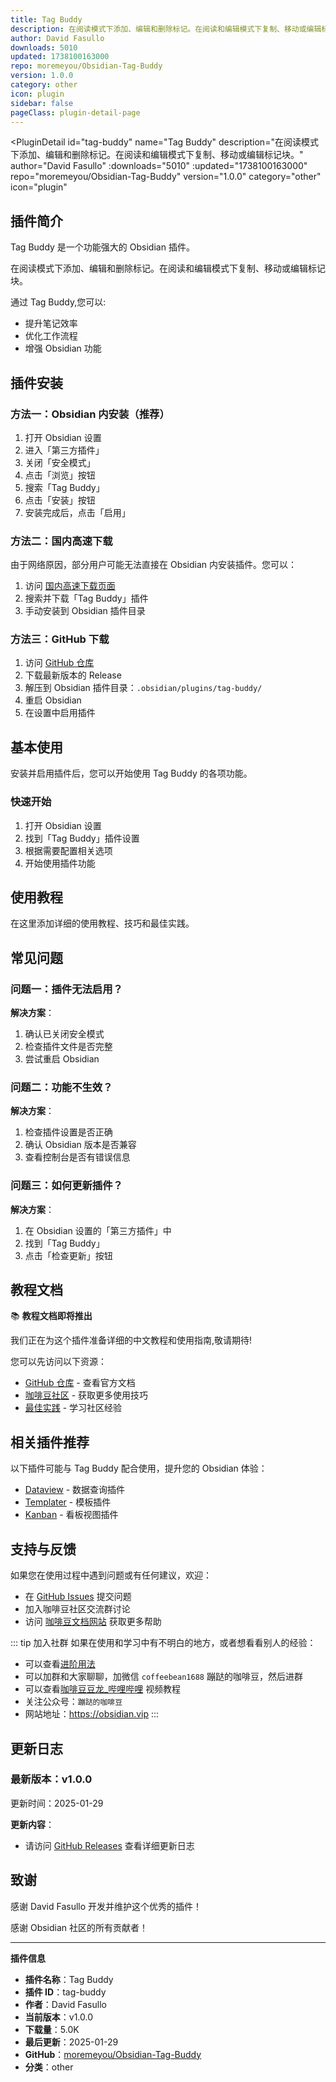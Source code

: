 ```yaml
---
title: Tag Buddy
description: 在阅读模式下添加、编辑和删除标记。在阅读和编辑模式下复制、移动或编辑标记块。
author: David Fasullo
downloads: 5010
updated: 1738100163000
repo: moremeyou/Obsidian-Tag-Buddy
version: 1.0.0
category: other
icon: plugin
sidebar: false
pageClass: plugin-detail-page
---
```


<PluginDetail
  id="tag-buddy"
  name="Tag Buddy"
  description="在阅读模式下添加、编辑和删除标记。在阅读和编辑模式下复制、移动或编辑标记块。"
  author="David Fasullo"
  :downloads="5010"
  :updated="1738100163000"
  repo="moremeyou/Obsidian-Tag-Buddy"
  version="1.0.0"
  category="other"
  icon="plugin"
>

<!-- AUTO_GENERATED_START -->
## 插件简介

Tag Buddy 是一个功能强大的 Obsidian 插件。

在阅读模式下添加、编辑和删除标记。在阅读和编辑模式下复制、移动或编辑标记块。

通过 Tag Buddy,您可以:

- 提升笔记效率
- 优化工作流程
- 增强 Obsidian 功能

<!-- AUTO_GENERATED_END -->

<!-- AUTO_GENERATED_START -->
## 插件安装

### 方法一：Obsidian 内安装（推荐）

1. 打开 Obsidian 设置
2. 进入「第三方插件」
3. 关闭「安全模式」
4. 点击「浏览」按钮
5. 搜索「Tag Buddy」
6. 点击「安装」按钮
7. 安装完成后，点击「启用」

### 方法二：国内高速下载

由于网络原因，部分用户可能无法直接在 Obsidian 内安装插件。您可以：

1. 访问 [国内高速下载页面](/zh/documentation/obsidian-plugins-download.html)
2. 搜索并下载「Tag Buddy」插件
3. 手动安装到 Obsidian 插件目录

### 方法三：GitHub 下载

1. 访问 [GitHub 仓库](https://github.com/moremeyou/Obsidian-Tag-Buddy)
2. 下载最新版本的 Release
3. 解压到 Obsidian 插件目录：`.obsidian/plugins/tag-buddy/`
4. 重启 Obsidian
5. 在设置中启用插件

## 基本使用

安装并启用插件后，您可以开始使用 Tag Buddy 的各项功能。

### 快速开始

1. 打开 Obsidian 设置
2. 找到「Tag Buddy」插件设置
3. 根据需要配置相关选项
4. 开始使用插件功能

<!-- AUTO_GENERATED_END -->

<!-- CUSTOM_CONTENT_START:tutorial -->
## 使用教程

在这里添加详细的使用教程、技巧和最佳实践。

<!-- CUSTOM_CONTENT_END:tutorial -->

<!-- SHARED_CONTENT_START -->
## 常见问题

### 问题一：插件无法启用？

**解决方案**：
1. 确认已关闭安全模式
2. 检查插件文件是否完整
3. 尝试重启 Obsidian

### 问题二：功能不生效？

**解决方案**：
1. 检查插件设置是否正确
2. 确认 Obsidian 版本是否兼容
3. 查看控制台是否有错误信息

### 问题三：如何更新插件？

**解决方案**：
1. 在 Obsidian 设置的「第三方插件」中
2. 找到「Tag Buddy」
3. 点击「检查更新」按钮

## 教程文档

📚 **教程文档即将推出**

我们正在为这个插件准备详细的中文教程和使用指南,敬请期待!

您可以先访问以下资源：
- [GitHub 仓库](https://github.com/moremeyou/Obsidian-Tag-Buddy) - 查看官方文档
- [咖啡豆社区](/zh/bases/) - 获取更多使用技巧
- [最佳实践](/zh/best-practices/) - 学习社区经验

## 相关插件推荐

以下插件可能与 Tag Buddy 配合使用，提升您的 Obsidian 体验：

- [Dataview](/zh/plugins/dataview.html) - 数据查询插件
- [Templater](/zh/plugins/templater-obsidian.html) - 模板插件
- [Kanban](/zh/plugins/obsidian-kanban.html) - 看板视图插件

## 支持与反馈

如果您在使用过程中遇到问题或有任何建议，欢迎：

- 在 [GitHub Issues](https://github.com/moremeyou/Obsidian-Tag-Buddy/issues) 提交问题
- 加入咖啡豆社区交流群讨论
- 访问 [咖啡豆文档网站](https://obsidian.vip) 获取更多帮助

::: tip 加入社群
如果在使用和学习中有不明白的地方，或者想看看别人的经验：
- 可以查看[进阶用法](/zh/advanced)
- 可以加群和大家聊聊，加微信 `coffeebean1688` 蹦跶的咖啡豆，然后进群
- 可以查看[咖啡豆豆龙_哔哩哔哩](https://space.bilibili.com/618777356) 视频教程
- 关注公众号：`蹦跶的咖啡豆`
- 网站地址：https://obsidian.vip
:::
<!-- SHARED_CONTENT_END -->

<!-- AUTO_GENERATED_START -->
## 更新日志

### 最新版本：v1.0.0

更新时间：2025-01-29

**更新内容**：
- 请访问 [GitHub Releases](https://github.com/moremeyou/Obsidian-Tag-Buddy/releases) 查看详细更新日志

## 致谢

感谢 David Fasullo 开发并维护这个优秀的插件！

感谢 Obsidian 社区的所有贡献者！

---

**插件信息**
- **插件名称**：Tag Buddy
- **插件 ID**：tag-buddy
- **作者**：David Fasullo
- **当前版本**：v1.0.0
- **下载量**：5.0K
- **最后更新**：2025-01-29
- **GitHub**：[moremeyou/Obsidian-Tag-Buddy](https://github.com/moremeyou/Obsidian-Tag-Buddy)
- **分类**：other
<!-- AUTO_GENERATED_END -->

</PluginDetail>

